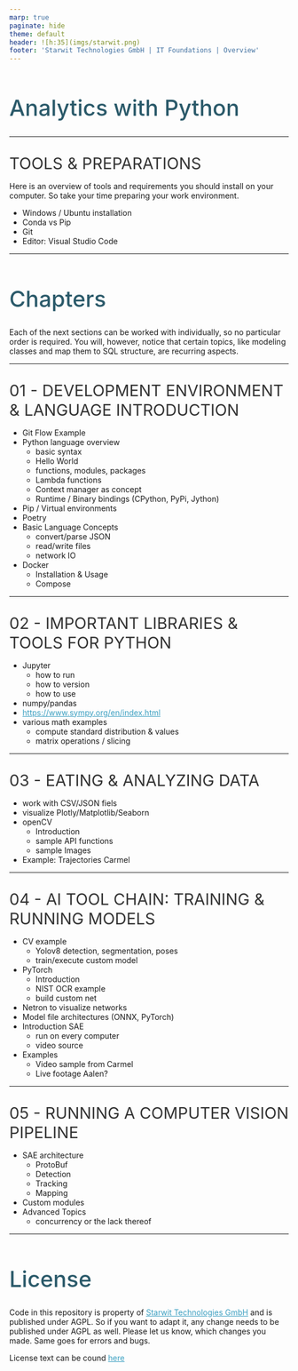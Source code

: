 ```yaml
---
marp: true
paginate: hide
theme: default 
header: ![h:35](imgs/starwit.png)
footer: 'Starwit Technologies GmbH | IT Foundations | Overview'
---
```


<style>
header {
  text-align: right;
  font-size: 0.7rem;
  color: #bbb;
  margin: 20px;
  left: 0px;
  right: 0px;
  padding-top: 5px;
}
footer {
  font-size: 0.7rem;
  color: #bbb;
}
section.lead {
  text-align: center;
  margin-bottom: 40px;
}
section {
  font-size: 1.2rem;
}
section.lead h1 {
  font-size: 2.5rem;
  font-weight: 600;
}
section.linked footer {
  display: none;
}
section.linked header {
  display: none;
}
section.quote {
  font-size: 1.0rem;
  text-align: center;
  font-style: italic;
  color: #555;
}

h1 {
  font-size: 2.5rem;
  font-weight: 500;
  color: #2B5A6A;
}
h2 {
  font-size: 1.8rem;
  font-weight: 400;
  color: #333;
  margin-top: 30px;
  margin-bottom: 15px;
  text-transform: uppercase;
}
a {
  color: #3A9FC1;
}
a:hover {
  color: #1E708B; 
  text-decoration: underline; 
}
ul {
  text-align: left
}

</style>

<!-- _class: lead -->
# Analytics with Python

---
## Tools & Preparations

Here is an overview of tools and requirements you should install on your computer. So take your time preparing your work environment.

* Windows / Ubuntu installation
* Conda vs Pip
* Git
* Editor: Visual Studio Code

---
# Chapters

Each of the next sections can be worked with individually, so no particular order is required. You will, however, notice that certain topics, like modeling classes and map them to SQL structure, are recurring aspects.

---
## 01 - Development Environment & Language Introduction 
* Git Flow Example
* Python language overview
  * basic syntax
  * Hello World
  * functions, modules, packages
  * Lambda functions
  * Context manager as concept
  * Runtime / Binary bindings (CPython, PyPi, Jython)
* Pip / Virtual environments
* Poetry
* Basic Language Concepts
  * convert/parse JSON
  * read/write files
  * network IO
* Docker
  * Installation & Usage
  * Compose
---
## 02 - Important libraries & tools for Python
* Jupyter
  * how to run
  * how to version
  * how to use
* numpy/pandas
* https://www.sympy.org/en/index.html
* various math examples
  * compute standard distribution & values
  * matrix operations / slicing

---
## 03 - Eating & Analyzing Data
* work with CSV/JSON fiels
* visualize Plotly/Matplotlib/Seaborn
* openCV
  * Introduction
  * sample API functions
  * sample Images 
* Example: Trajectories Carmel

---
## 04 - AI tool chain: training & running models 
* CV example 
  * Yolov8 detection, segmentation, poses
  * train/execute custom model
* PyTorch
  * Introduction
  * NIST OCR example
  * build custom net
* Netron to visualize networks
* Model file architectures (ONNX, PyTorch)
* Introduction SAE
  * run on every computer
  * video source
* Examples 
  * Video sample from Carmel
  * Live footage Aalen?
---
## 05 - Running a computer vision pipeline 
* SAE architecture
  * ProtoBuf
  * Detection
  * Tracking
  * Mapping
* Custom modules
* Advanced Topics
  * concurrency or the lack thereof
---
# License

Code in this repository is property of [Starwit Technologies GmbH](https://starwit-technologies.de/) and is published under AGPL. So if you want to adapt it, any change needs to be published under AGPL as well. Please let us know, which changes you made. Same goes for errors and bugs.

License text can be cound [here](License)